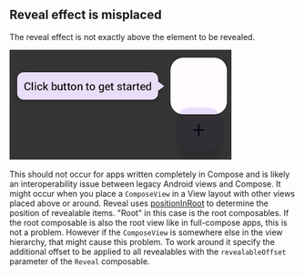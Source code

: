 ## Reveal effect is misplaced

The reveal effect is not exactly above the element to be revealed.

![Misplaced](./assets/faq_misplaced.png)

This should not occur for apps written completely in Compose and is likely an interoperability issue
between legacy Android views and Compose. It might occur when you place a `ComposeView` in a View
layout with other views placed above or around. Reveal
uses [positionInRoot](https://developer.android.com/reference/kotlin/androidx/compose/ui/layout/LayoutCoordinates#(androidx.compose.ui.layout.LayoutCoordinates).positionInRoot())
to determine the position of revealable items. "Root" in this case is the root composables. If the
root composable is also the root view like in full-compose apps, this is not a problem. However
if the `ComposeView` is somewhere else in the view hierarchy, that might cause this problem. To
work around it specify the additional offset to be applied to all revealables with the
`revealableOffset` parameter of the `Reveal` composable.
